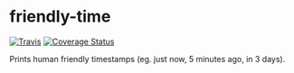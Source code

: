 # friendly-time
[![Travis](https://img.shields.io/travis/bram-codes/friendly-time.svg)](https://travis-ci.com/bram-codes/friendly-time)
[![Coverage Status](https://coveralls.io/repos/github/bram-codes/friendly-time/badge.svg?branch=master)](https://coveralls.io/github/bram-codes/friendly-time?branch=master)

Prints human friendly timestamps (eg. just now, 5 minutes ago, in 3 days).
